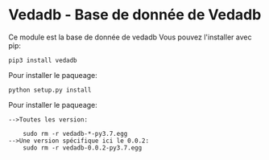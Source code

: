 Vedadb - Base de donnée de Vedadb
========================================================

Ce module est la base de donnée de vedadb 
Vous pouvez l'installer avec pip:

    pip3 install vedadb

Pour installer le paqueage:

    python setup.py install 

Pour installer le paqueage:

    -->Toutes les version:

        sudo rm -r vedadb-*-py3.7.egg
    -->Une version spécifique ici le 0.0.2:
        sudo rm -r vedadb-0.0.2-py3.7.egg 
